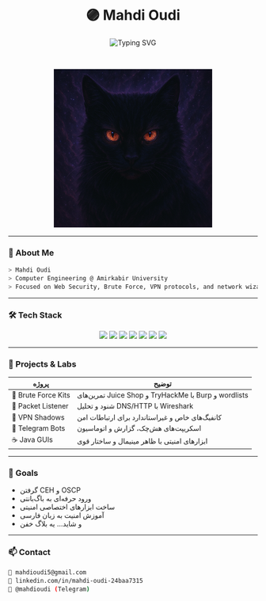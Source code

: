 <h1 align="center">🟣 Mahdi Oudi</h1>

<p align="center">
  <img src="https://readme-typing-svg.demolab.com?font=JetBrains+Mono&duration=3000&pause=1000&color=A020F0&center=true&vCenter=true&multiline=true&width=600&lines=Security+in+Silence...;Crafting+Code+in+Purple+Shadow;Welcome+to+My+World+%F0%9F%90%BE" alt="Typing SVG" />
</p>

<br/>

<p align="center">
  <img src="https://raw.githubusercontent.com/mahdioudi/mahdioudi/main/image.png" width="320" alt="Cybercat" />
</p>

---

### 🧠 About Me

```bash
> Mahdi Oudi
> Computer Engineering @ Amirkabir University
> Focused on Web Security, Brute Force, VPN protocols, and network wizardry
```

---

### 🛠️ Tech Stack

<p align="center">
  <img src="https://img.shields.io/badge/Python-3.x-A020F0?style=for-the-badge&logo=python&logoColor=white" />
  <img src="https://img.shields.io/badge/JavaScript-F7DF1E?style=for-the-badge&logo=javascript&logoColor=black" />
  <img src="https://img.shields.io/badge/React-Dark-4B0082?style=for-the-badge&logo=react" />
  <img src="https://img.shields.io/badge/Kali-Linux-black?style=for-the-badge&logo=linux" />
  <img src="https://img.shields.io/badge/Burp-Suite-orange?style=for-the-badge&logo=burpsuite" />
  <img src="https://img.shields.io/badge/Bash-Scripting-800080?style=for-the-badge&logo=gnubash" />
  <img src="https://img.shields.io/badge/🐈‍⬛-Always+Watching-6A0DAD?style=for-the-badge" />
</p>

---

### 🧪 Projects & Labs

| پروژه | توضیح |
|-------|--------|
| 🔐 Brute Force Kits | تمرین‌های Juice Shop و TryHackMe با Burp و wordlists |
| 📡 Packet Listener | شنود و تحلیل DNS/HTTP با Wireshark |
| 🧱 VPN Shadows | کانفیگ‌های خاص و غیراستاندارد برای ارتباطات امن |
| 🤖 Telegram Bots | اسکریپت‌های هش‌چک، گزارش و اتوماسیون |
| ☕ Java GUIs | ابزارهای امنیتی با ظاهر مینیمال و ساختار قوی |

---

### 🎯 Goals

- گرفتن CEH و OSCP  
- ورود حرفه‌ای به باگ‌بانتی  
- ساخت ابزارهای اختصاصی امنیتی  
- آموزش امنیت به زبان فارسی  
- و شاید… یه بلاگ خفن

---

### 📫 Contact

```bash
📧 mahdioudi5@gmail.com
🔗 linkedin.com/in/mahdi-oudi-24baa7315
💬 @mahdioudi (Telegram)
```
